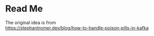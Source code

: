 # Read Me

The original idea is from  
https://stephantromer.dev/blog/how-to-handle-poison-pills-in-kafka



